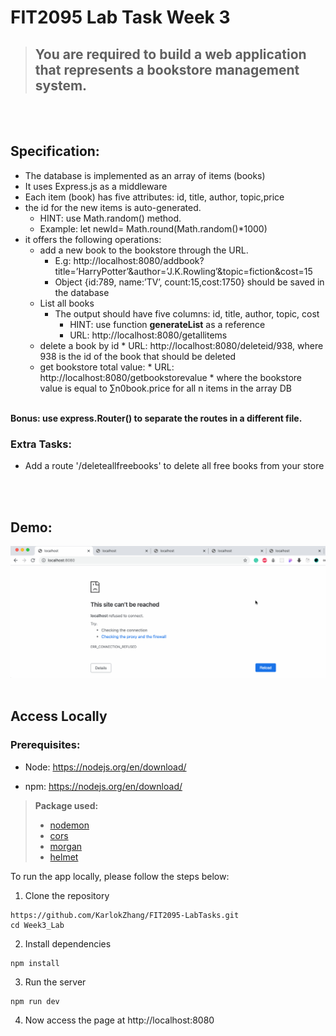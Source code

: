 # FIT2095 Lab Task Week 3

> ## You are required to build a web application that represents a bookstore management system.
<br><br/>

## Specification:

*  The database is implemented as an array of items (books)
*  It uses Express.js as a middleware
*  Each item (book) has five attributes: id, title, author, topic,price
*  the id for the new items is auto-generated.
    * HINT: use Math.random() method.
    * Example: let newId= Math.round(Math.random()*1000)
* it offers the following operations:
    * add a new book to the bookstore through the URL.
        * E.g: http://localhost:8080/addbook?title=’HarryPotter’&author=’J.K.Rowling’&topic=fiction&cost=15
        * Object {id:789, name:’TV’, count:15,cost:1750} should be saved in the database
    * List all books
        * The output should have five columns: id, title, author, topic, cost
            * HINT: use function **generateList** as a reference
            * URL: http://localhost:8080/getallitems
    * delete a book by id
            * URL: http://localhost:8080/deleteid/938, where 938 is the id of the book that should be deleted
    * get bookstore total value:
            * URL: http://localhost:8080/getbookstorevalue
            * where the bookstore value is equal to ∑n0book.price for all n items in the array DB
<br></br>

**Bonus:  use express.Router() to separate the routes in a different file.**

### Extra Tasks:
* Add a route '/deleteallfreebooks' to delete all free books from your store

<br></br>

## Demo:

![demo](./images/demo.gif)
<br></br>
## Access Locally

### Prerequisites:

- Node: https://nodejs.org/en/download/

- npm: https://nodejs.org/en/download/

> **Package used:**
>
> - [nodemon](https://www.npmjs.com/package/nodemon)
> - [cors](https://www.npmjs.com/package/cors)
> - [morgan](https://www.npmjs.com/package/morgan)
> - [helmet](https://www.npmjs.com/package/helmet)
>


To run the app locally, please follow the steps below:

1. Clone the repository
```
https://github.com/KarlokZhang/FIT2095-LabTasks.git
cd Week3_Lab
```
2. Install dependencies
```
npm install
```
3. Run the server
```
npm run dev
```
4. Now access the page at http://localhost:8080




